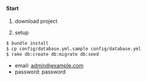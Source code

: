 #### Start

1. download project

2. setup
```sh
$ bundle install
$ cp config/database.yml.sample config/database.yml
$ rake db:create db:migrate db:seed
```

- email: admin@example.com
- password: password
